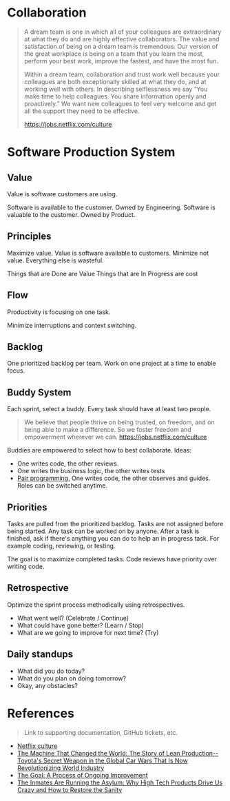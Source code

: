 # Collaboration

> A dream team is one in which all of your colleagues are extraordinary at what they do and are highly effective collaborators. The value and satisfaction of being on a dream team is tremendous. Our version of the great workplace is being on a team that you learn the most, perform your best work, improve the fastest, and have the most fun.
>
> Within a dream team, collaboration and trust work well because your colleagues are both exceptionally skilled at what they do, and at working well with others. In describing selflessness we say “You make time to help colleagues. You share information openly and proactively.” We want new colleagues to feel very welcome and get all the support they need to be effective.
>
> https://jobs.netflix.com/culture

# Software Production System

## Value

Value is software customers are using.

Software is available to the customer. Owned by Engineering.
Software is valuable to the customer. Owned by Product.

## Principles

Maximize value. Value is software available to customers.
Minimize not value. Everything else is wasteful.

Things that are Done are Value
Things that are In Progress are cost

## Flow

Productivity is focusing on one task.

Minimize interruptions and context switching.

## Backlog

One prioritized backlog per team.
Work on one project at a time to enable focus.

## Buddy System

Each sprint, select a buddy.
Every task should have at least two people.

> We believe that people thrive on being trusted, on freedom, and on being able to make a difference. So we foster freedom and empowerment wherever we can.
> https://jobs.netflix.com/culture

Buddies are empowered to select how to best collaborate. Ideas:
- One writes code, the other reviews.
- One writes the business logic, the other writes tests
- [Pair programming.](https://stackify.com/pair-programming-advantages/) One writes code, the other observes and guides. Roles can be switched anytime.

## Priorities

Tasks are pulled from the prioritized backlog.
Tasks are not assigned before being started. Any task can be worked on by anyone.
After a task is finished, ask if there's anything you can do to help an in progress task. For example coding, reviewing, or testing. 

The goal is to maximize completed tasks. Code reviews have priority over writing code.

## Retrospective

Optimize the sprint process methodically using retrospectives.

- What went well? (Celebrate / Continue)
- What could have gone better? (Learn / Stop)
- What are we going to improve for next time? (Try)

##  Daily standups
  
- What did you do today?
- What do you plan on doing tomorrow?
- Okay, any obstacles? 

# References

> Link to supporting documentation, GitHub tickets, etc.

- [Netflix culture](https://jobs.netflix.com/culture)
- [The Machine That Changed the World: The Story of Lean Production-- Toyota's Secret Weapon in the Global Car Wars That Is Now Revolutionizing World Industry](https://www.amazon.com/Machine-That-Changed-World-Revolutionizing/dp/0743299795)
- [The Goal: A Process of Ongoing Improvement](https://www.amazon.com/Goal-Process-Ongoing-Improvement/dp/0884270610)
- [The Inmates Are Running the Asylum: Why High Tech Products Drive Us Crazy and How to Restore the Sanity ](https://www.amazon.com/Inmates-Are-Running-Asylum-Products/dp/0672326140)
